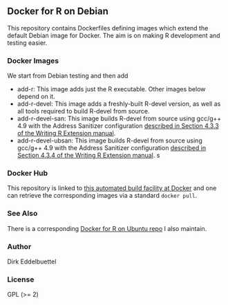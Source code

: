 
## Docker for R on Debian

This repository contains Dockerfiles defining images which extend the default
Debian image for Docker. The aim is on making R development and testing easier.

### Docker Images

We start from Debian testing and then add

* add-r:  This image adds just the R executable. Other images below depend on it.
* add-r-devel: This image adds a freshly-built R-devel version, as well as
all tools required to build R-devel from source.
* add-r-devel-san: This image builds R-devel from source using gcc/g++ 4.9
with the Address Sanitizer configuration [described in Section 4.3.3 of the
Writing R Extension manual](http://cran.rstudio.com/doc/manuals/r-devel/R-exts.html#Using-Address-Sanitizer).
* add-r-devel-ubsan: This image builds R-devel from source using gcc/g++ 4.9
with the Address Sanitizer configuration [described in Section 4.3.4 of the
Writing R Extension manual](http://cran.rstudio.com/doc/manuals/r-devel/R-exts.html#Using-Undefined-Behaviour-Sanitizer).
s
### Docker Hub

This repository is linked to 
[this automated build facility at Docker](https://registry.hub.docker.com/u/eddelbuettel/docker-debian-r/)
and one can retrieve the corresponding images via a standard `docker pull`.

### See Also

There is a corresponding 
[Docker for R on Ubuntu repo](https://github.com/eddelbuettel/docker-ubuntu-r) 
I also maintain. 

### Author

Dirk Eddelbuettel

### License

GPL (>= 2)

